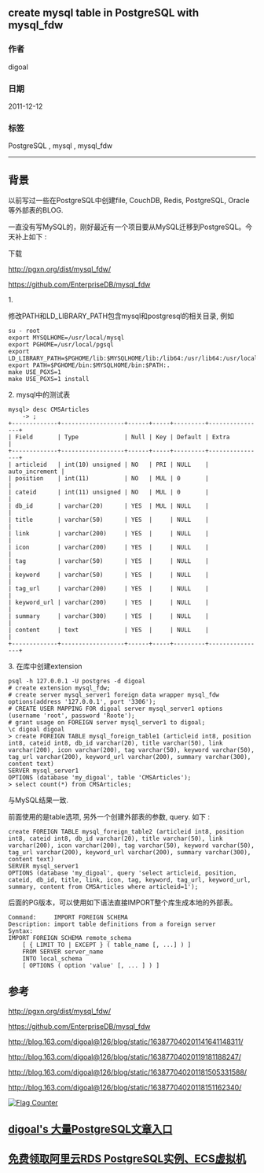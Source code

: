 ## create mysql table in PostgreSQL with mysql_fdw  
                                                               
### 作者                                                               
digoal                                                               
                                                               
### 日期                                                               
2011-12-12                                                             
                                                               
### 标签                                                               
PostgreSQL , mysql , mysql_fdw    
                                                               
----                                                               
                                                               
## 背景         
以前写过一些在PostgreSQL中创建file, CouchDB, Redis, PostgreSQL, Oracle等外部表的BLOG.  
  
一直没有写MySQL的，刚好最近有一个项目要从MySQL迁移到PostgreSQL。今天补上如下 :   
  
下载  
  
http://pgxn.org/dist/mysql_fdw/  
  
https://github.com/EnterpriseDB/mysql_fdw  
  
1\.   
  
修改PATH和LD_LIBRARY_PATH包含mysql和postgresql的相关目录, 例如  
  
```  
su - root  
export MYSQLHOME=/usr/local/mysql  
export PGHOME=/usr/local/pgsql  
export LD_LIBRARY_PATH=$PGHOME/lib:$MYSQLHOME/lib:/lib64:/usr/lib64:/usr/local/lib64:/lib:/usr/lib:/usr/local/lib  
export PATH=$PGHOME/bin:$MYSQLHOME/bin:$PATH:.  
make USE_PGXS=1  
make USE_PGXS=1 install  
```  
  
2\. mysql中的测试表  
  
```  
mysql> desc CMSArticles  
    -> ;  
+-------------+------------------+------+-----+---------+----------------+  
| Field       | Type             | Null | Key | Default | Extra          |  
+-------------+------------------+------+-----+---------+----------------+  
| articleid   | int(10) unsigned | NO   | PRI | NULL    | auto_increment |  
| position    | int(11)          | NO   | MUL | 0       |                |  
| cateid      | int(11) unsigned | NO   | MUL | 0       |                |  
| db_id       | varchar(20)      | YES  | MUL | NULL    |                |  
| title       | varchar(50)      | YES  |     | NULL    |                |  
| link        | varchar(200)     | YES  |     | NULL    |                |  
| icon        | varchar(200)     | YES  |     | NULL    |                |  
| tag         | varchar(50)      | YES  |     | NULL    |                |  
| keyword     | varchar(50)      | YES  |     | NULL    |                |  
| tag_url     | varchar(200)     | YES  |     | NULL    |                |  
| keyword_url | varchar(200)     | YES  |     | NULL    |                |  
| summary     | varchar(300)     | YES  |     | NULL    |                |  
| content     | text             | YES  |     | NULL    |                |  
+-------------+------------------+------+-----+---------+----------------+  
```  
  
3\. 在库中创建extension  
  
```  
psql -h 127.0.0.1 -U postgres -d digoal  
# create extension mysql_fdw;  
# create server mysql_server1 foreign data wrapper mysql_fdw options(address '127.0.0.1', port '3306');  
# CREATE USER MAPPING FOR digoal server mysql_server1 options (username 'root', password 'Roote');  
# grant usage on FOREIGN server mysql_server1 to digoal;  
\c digoal digoal  
> create FOREIGN TABLE mysql_foreign_table1 (articleid int8, position int8, cateid int8, db_id varchar(20), title varchar(50), link varchar(200), icon varchar(200), tag varchar(50), keyword varchar(50), tag_url varchar(200), keyword_url varchar(200), summary varchar(300), content text)   
SERVER mysql_server1  
OPTIONS (database 'my_digoal', table 'CMSArticles');  
> select count(*) from CMSArticles;  
```  
  
与MySQL结果一致.  
  
前面使用的是table选项, 另外一个创建外部表的参数, query. 如下 :   
  
```  
create FOREIGN TABLE mysql_foreign_table2 (articleid int8, position int8, cateid int8, db_id varchar(20), title varchar(50), link varchar(200), icon varchar(200), tag varchar(50), keyword varchar(50), tag_url varchar(200), keyword_url varchar(200), summary varchar(300), content text)   
SERVER mysql_server1  
OPTIONS (database 'my_digoal', query 'select articleid, position, cateid, db_id, title, link, icon, tag, keyword, tag_url, keyword_url, summary, content from CMSArticles where articleid=1');  
```  
  
后面的PG版本，可以使用如下语法直接IMPORT整个库生成本地的外部表。  
  
```  
Command:     IMPORT FOREIGN SCHEMA  
Description: import table definitions from a foreign server  
Syntax:  
IMPORT FOREIGN SCHEMA remote_schema  
    [ { LIMIT TO | EXCEPT } ( table_name [, ...] ) ]  
    FROM SERVER server_name  
    INTO local_schema  
    [ OPTIONS ( option 'value' [, ... ] ) ]  
```  
  
## 参考  
http://pgxn.org/dist/mysql_fdw/  
  
https://github.com/EnterpriseDB/mysql_fdw  
  
http://blog.163.com/digoal@126/blog/static/163877040201141641148311/  
  
http://blog.163.com/digoal@126/blog/static/16387704020119181188247/  
  
http://blog.163.com/digoal@126/blog/static/163877040201181505331588/  
  
http://blog.163.com/digoal@126/blog/static/16387704020118151162340/  
  
  
<a rel="nofollow" href="http://info.flagcounter.com/h9V1"  ><img src="http://s03.flagcounter.com/count/h9V1/bg_FFFFFF/txt_000000/border_CCCCCC/columns_2/maxflags_12/viewers_0/labels_0/pageviews_0/flags_0/"  alt="Flag Counter"  border="0"  ></a>  
  
  
  
  
  
  
## [digoal's 大量PostgreSQL文章入口](https://github.com/digoal/blog/blob/master/README.md "22709685feb7cab07d30f30387f0a9ae")
  
  
## [免费领取阿里云RDS PostgreSQL实例、ECS虚拟机](https://free.aliyun.com/ "57258f76c37864c6e6d23383d05714ea")
  

